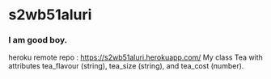 # s2wb51aluri
### I am good boy.
heroku remote repo : https://s2wb51aluri.herokuapp.com/
My class Tea with attributes tea_flavour (string), tea_size (string), and tea_cost (number). 
